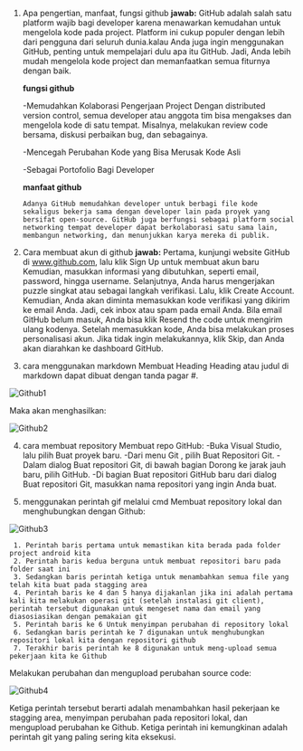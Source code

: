 1. Apa pengertian, manfaat, fungsi github
   **jawab:** GitHub adalah salah satu platform wajib bagi developer karena menawarkan kemudahan untuk mengelola kode pada project. Platform ini cukup populer dengan lebih dari pengguna dari seluruh dunia.kalau Anda juga ingin menggunakan GitHub, penting untuk mempelajari dulu apa itu GitHub. Jadi, Anda lebih mudah mengelola kode project dan memanfaatkan semua fiturnya dengan baik.

   **fungsi github**
   
    -Memudahkan Kolaborasi Pengerjaan Project
        Dengan distributed version control, semua developer atau anggota tim bisa mengakses dan mengelola kode di satu tempat. Misalnya, melakukan review code bersama, diskusi perbaikan bug, dan sebagainya.
   
    -Mencegah Perubahan Kode yang Bisa Merusak Kode Asli
   
    -Sebagai Portofolio Bagi Developer
   
    **manfaat github**
   
       Adanya GitHub memudahkan developer untuk berbagi file kode sekaligus bekerja sama dengan developer lain pada proyek yang bersifat open-source. GitHub juga berfungsi sebagai platform social networking tempat developer dapat berkolaborasi satu sama lain, membangun networking, dan menunjukkan karya mereka di publik.
3. Cara membuat akun di github 
   **jawab:**
     Pertama, kunjungi website GitHub di www.github.com, lalu klik Sign Up untuk membuat akun baru
     Kemudian, masukkan informasi yang dibutuhkan, seperti email, password, hingga username.
     Selanjutnya, Anda harus mengerjakan puzzle singkat atau  sebagai langkah verifikasi. Lalu, klik Create Account.
     Kemudian, Anda akan diminta memasukkan kode verifikasi yang dikirim ke email Anda. Jadi, cek inbox atau spam pada email Anda. Bila email GitHub belum masuk, Anda bisa klik Resend the code untuk mengirim ulang kodenya.
     Setelah memasukkan kode, Anda bisa melakukan proses personalisasi akun. Jika tidak ingin melakukannya, klik Skip, dan Anda akan diarahkan ke dashboard GitHub.

4. cara menggunakan markdown 
   Membuat Heading
Heading atau judul di markdown dapat dibuat dengan tanda pagar #.

![Github1](https://github.com/cayyaa/labsmkn/assets/156055082/a1ffc067-a49f-415e-8e9e-243ab01d276e)

Maka akan menghasilkan:

![Github2](https://github.com/cayyaa/labsmkn/assets/156055082/95775cd7-b7c4-4cb3-8893-16ac2b643795)

4. cara membuat repository
   Membuat repo GitHub:
  -Buka Visual Studio, lalu pilih Buat proyek baru.
  -Dari menu Git , pilih Buat Repositori Git.
  -Dalam dialog Buat repositori Git, di bawah bagian Dorong ke jarak jauh baru, pilih GitHub.
  -Di bagian Buat repositori GitHub baru dari dialog Buat repositori Git, masukkan nama repositori yang ingin Anda buat.
  
5.  menggunakan perintah gif melalui cmd
     Membuat repository lokal dan menghubungkan dengan Github:
     
![Github3](https://github.com/cayyaa/labsmkn/assets/156055082/a571ce93-fe18-40ce-9e68-0abbae229bd7)

     1. Perintah baris pertama untuk memastikan kita berada pada folder project android kita
     2. Perintah baris kedua berguna untuk membuat repositori baru pada folder saat ini
     3. Sedangkan baris perintah ketiga untuk menambahkan semua file yang telah kita buat pada stagging area
     4. Perintah baris ke 4 dan 5 hanya dijakanlan jika ini adalah pertama kali kita melakukan operasi git (setelah instalasi git client), perintah tersebut digunakan untuk mengeset nama dan email yang diasosiasikan dengan pemakaian git
     5. Perintah baris ke 6 Untuk menyimpan perubahan di repository lokal
     6. Sedangkan baris perintah ke 7 digunakan untuk menghubungkan repositori lokal kita dengan repositori github
     7. Terakhir baris perintah ke 8 digunakan untuk meng-upload semua pekerjaan kita ke Github
     
  Melakukan perubahan dan mengupload perubahan source code:
  
![Github4](https://github.com/cayyaa/labsmkn/assets/156055082/0bdbec48-d98d-4846-b81d-825313d398a5)

Ketiga perintah tersebut berarti adalah menambahkan hasil pekerjaan ke stagging area, menyimpan perubahan pada repositori lokal, dan mengupload perubahan ke Github. Ketiga perintah ini kemungkinan adalah perintah git yang paling sering kita eksekusi.

